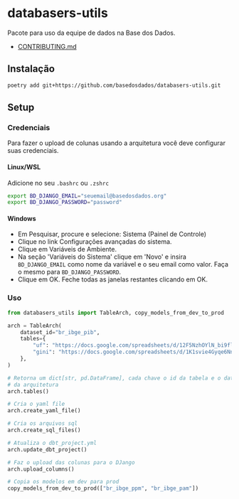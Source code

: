# databasers-utils

Pacote para uso da equipe de dados na Base dos Dados.

- [CONTRIBUTING.md](./CONTRIBUTING.md)

## Instalação

```sh
poetry add git+https://github.com/basedosdados/databasers-utils.git
```

## Setup

### Credenciais

Para fazer o upload de colunas usando a arquitetura você deve configurar suas
credenciais.

#### Linux/WSL

Adicione no seu `.bashrc` ou `.zshrc`

```sh
export BD_DJANGO_EMAIL="seuemail@basedosdados.org"
export BD_DJANGO_PASSWORD="password"
```

#### Windows

- Em Pesquisar, procure e selecione: Sistema (Painel de Controle)
- Clique no link Configurações avançadas do sistema.
- Clique em Variáveis de Ambiente. 
- Na seção 'Variáveis do Sistema' clique em 'Novo' e insira `BD_DJANGO_EMAIL` como nome da variável e o seu email como valor. Faça o mesmo para `BD_DJANGO_PASSWORD`.
- Clique em OK. Feche todas as janelas restantes clicando em OK.

### Uso

```python
from databasers_utils import TableArch, copy_models_from_dev_to_prod

arch = TableArch(
    dataset_id="br_ibge_pib",
    tables={
        "uf": "https://docs.google.com/spreadsheets/d/12F5NzhOYlN_bi9flLBEdXDWpa5iVakSP4EKm9UoyWuo/edit?usp=drive_link",
        "gini": "https://docs.google.com/spreadsheets/d/1K1svie4Gyqe6NnRjBgJbapU5sTsLqXWTQUmTRVIRwQc/edit?usp=drive_link",
    },
)

# Retorna um dict[str, pd.DataFrame], cada chave o id da tabela e o dataframe
# da arquitetura
arch.tables()

# Cria o yaml file
arch.create_yaml_file()

# Cria os arquivos sql
arch.create_sql_files()

# Atualiza o dbt_project.yml
arch.update_dbt_project()

# Faz o upload das colunas para o DJango
arch.upload_columns()

# Copia os modelos em dev para prod
copy_models_from_dev_to_prod(["br_ibge_ppm", "br_ibge_pam"])
```
